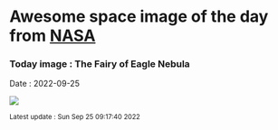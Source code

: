 
# Awesome space image of the day from [NASA](https://api.nasa.gov/)

### Today image : The Fairy of Eagle Nebula

Date : 2022-09-25


![](https://apod.nasa.gov/apod/image/2209/FairyPillar_Hubble_960.jpg)

<small>Latest update : Sun Sep 25 09:17:40 2022</small>


